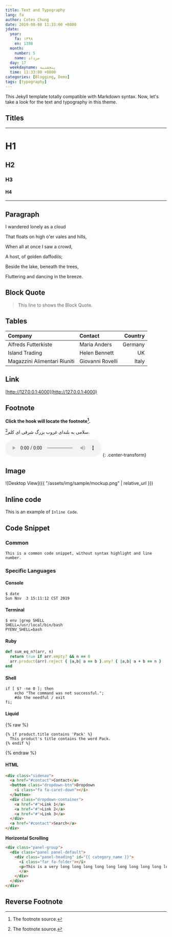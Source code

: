 ```yaml
---
title: Text and Typography
lang: fa
author: Cotes Chung
date: 2019-08-08 11:33:00 +0800
jdate:
  year:
    fa: ۱۳۹۸
    en: 1398
  month:
    number: 5
    name: مرداد
  day: 17
  weekdayname: پنجشنبه
  time: 11:33:00 +0800
categories: [Blogging, Demo]
tags: [typography]
---
```


This Jekyll template totally compatible with Markdown syntax. Now, let's take a look for the text and typography in this theme.

## Titles

***
# H1

<h2 data-toc-skip>H2</h2>

<h3 data-toc-skip>H3</h3>

#### H4

***

## Paragraph

I wandered lonely as a cloud

That floats on high o'er vales and hills,

When all at once I saw a crowd,

A host, of golden daffodils;

Beside the lake, beneath the trees,

Fluttering and dancing in the breeze.

## Block Quote

> This line to shows the Block Quote.

## Tables

|Company|Contact|Country|
|:---|:--|---:|
|Alfreds Futterkiste | Maria Anders | Germany
|Island Trading | Helen Bennett | UK
|Magazzini Alimentari Riuniti | Giovanni Rovelli | Italy

## Link

[http://127.0.0.1:4000](http://127.0.0.1:4000)


## Footnote

**Click the hook will locate the footnote[^footnote].**

سلامی به بلندای غروب بزرگ شرقی ای کلم[^footnote2].

 <audio controls>
  <source src="horse.ogg" type="audio/ogg">
  <source src="horse.mp3" type="audio/mpeg">
Your browser does not support the audio element.
</audio> 
{: .center-transform}

## Image

![Desktop View]({{ "/assets/img/sample/mockup.png" | relative_url }})


## Inline code

This is an example of `Inline Code`.


## Code Snippet

### Common

```
This is a common code snippet, without syntax highlight and line number.
```

### Specific Languages

#### Console

```console
$ date
Sun Nov  3 15:11:12 CST 2019
```


#### Terminal

```terminal
$ env |grep SHELL
SHELL=/usr/local/bin/bash
PYENV_SHELL=bash
```

#### Ruby

```ruby
def sum_eq_n?(arr, n)
  return true if arr.empty? && n == 0
  arr.product(arr).reject { |a,b| a == b }.any? { |a,b| a + b == n }
end
```

#### Shell

```shell
if [ $? -ne 0 ]; then
    echo "The command was not successful.";
    #do the needful / exit
fi;
```

#### Liquid

{% raw %}
```liquid
{% if product.title contains 'Pack' %}
  This product's title contains the word Pack.
{% endif %}
```
{% endraw %}

#### HTML

```html
<div class="sidenav">
  <a href="#contact">Contact</a>
  <button class="dropdown-btn">Dropdown
    <i class="fa fa-caret-down"></i>
  </button>
  <div class="dropdown-container">
    <a href="#">Link 1</a>
    <a href="#">Link 2</a>
    <a href="#">Link 3</a>
  </div>
  <a href="#contact">Search</a>
</div>
```

**Horizontal Scrolling**

```html
<div class="panel-group">
  <div class="panel panel-default">
    <div class="panel-heading" id="{{ category_name }}">
      <i class="far fa-folder"></i>
      <p>This is a very long long long long long long long long long long long long long long long long long long long long long line.</p>
      </a>
    </div>
  </div>
</div>
```


## Reverse Footnote

[^footnote]: The footnote source.
[^footnote2]: The footnote source.
